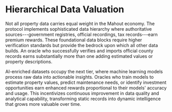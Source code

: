 # Hierarchical Data Valuation

Not all property data carries equal weight in the Mahout economy. The
protocol implements sophisticated data hierarchy where authoritative
sources---government registries, official recordings, tax records---earn
premium rewards. These foundational data blocks require higher
verification standards but provide the bedrock upon which all other data
builds. An oracle who successfully verifies and imports official county
records earns substantially more than one adding estimated values or
property descriptions.

AI-enriched datasets occupy the next tier, where machine learning models
process raw data into actionable insights. Oracles who train models to
estimate property values, predict maintenance needs, or identify
investment opportunities earn enhanced rewards proportional to their
models' accuracy and usage. This incentivizes continuous improvement in
data quality and analytical capability, transforming static records into
dynamic intelligence that grows more valuable over time.
